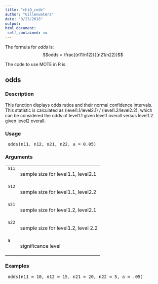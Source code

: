 ```yaml
---
title: "chiO_code"
author: "Gillenwaters"
date: "3/23/2018"
output: 
html_document:
 self_contained: no
---
```

The formula for *odds* is: $$odds = \frac{(n11/n12)}{(n21/n22)}$$

The code to use MOTE in R is: 
 

 
<h2>odds</h2>  <h3>Description</h3>  <p>This function displays odds ratios and their normal confidence intervals. This statistic is calculated as (level1.1/level2.1) / (level1.2/level2.2), which can be considered the odds of level1.1 given level1 overall versus level1.2 given level2 overall. </p>   <h3>Usage</h3>  <pre> odds(n11, n12, n21, n22, a = 0.05) </pre>   <h3>Arguments</h3>  <table summary="R argblock"> <tr valign="top"><td><code>n11</code></td> <td> <p>sample size for level1.1, level2.1</p> </td></tr> <tr valign="top"><td><code>n12</code></td> <td> <p>sample size for level1.1, level2.2</p> </td></tr> <tr valign="top"><td><code>n21</code></td> <td> <p>sample size for level1.2, level2.1</p> </td></tr> <tr valign="top"><td><code>n22</code></td> <td> <p>sample size for level1.2, level 2.2</p> </td></tr> <tr valign="top"><td><code>a</code></td> <td> <p>significance level</p> </td></tr> </table>   <h3>Examples</h3>  <pre> odds(n11 = 10, n12 = 15, n21 = 20, n22 = 5, a = .05) </pre>   </body></html> 
